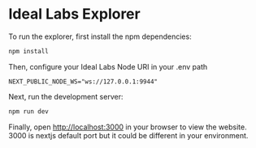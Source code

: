# Ideal Labs Explorer

To run the explorer, first install the npm dependencies:

```bash
npm install
```

Then, configure your Ideal Labs Node URI in your .env path

```env
NEXT_PUBLIC_NODE_WS="ws://127.0.0.1:9944"
```

Next, run the development server:

```bash
npm run dev
```

Finally, open [http://localhost:3000](http://localhost:3000) in your browser to view the website. 3000 is nextjs default port but it could be different in your environment.
